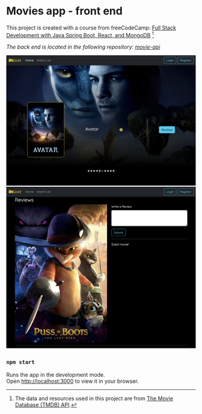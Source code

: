 # Movies app - front end

This project is created with a course from freeCodeCamp: [Full Stack Development with Java Spring Boot, React, and MongoDB](https://www.youtube.com/watch?v=5PdEmeopJVQ) [^1]

*The back end is located in the following repository: [movie-api](https://github.com/kimberly-0/movies-api)*

![app movies preview](<https://github.com/kimberly-0/movies-client/blob/master/Preview-movies.png>)
![app reviews preview](<https://github.com/kimberly-0/movies-client/blob/master/Preview-reviews.png>)

### `npm start`

Runs the app in the development mode.\
Open [http://localhost:3000](http://localhost:3000) to view it in your browser.

[^1]: The data and resources used in this project are from [The Movie Database (TMDB) API](https://developer.themoviedb.org/).
